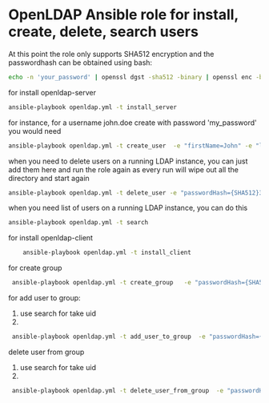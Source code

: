 OpenLDAP Ansible role for install, create, delete, search users
===============================================================

At this point the role only supports SHA512 encryption and the passwordhash can be obtained using bash:
```bash
echo -n 'your_password' | openssl dgst -sha512 -binary | openssl enc -base64
```
for install openldap-server
```bash
ansible-playbook openldap.yml -t install_server
```

for instance, for a username john.doe create with password 'my_password' you would need
```bash
ansible-playbook openldap.yml -t create_user  -e "firstName=John" -e "lastName=Doe" -e "passwordHash={SHA512}3ajDRohg3LJOIoq47kQgjUPrL1/So6U4uvvTnbT/EUyYKaZL0aRxDgwCH4pBNLai+LF+zMh//nnYRZ4t8pT7AQ=="
```

when you need to delete users on a running LDAP instance, you can just add them here and run the role again as
every run will wipe out all the directory and start again
```bash
ansible-playbook openldap.yml -t delete_user -e "passwordHash={SHA512}3ajDRohg3LJOIoq47kQgjUPrL1/So6U4uvvTnbT/EUyYKaZL0aRxDgwCH4pBNLai+LF+zMh//nnYRZ4t8pT7AQ==" 
```
when you need list of users on a running LDAP instance, you can do this

```bash
ansible-playbook openldap.yml -t search
```

for install openldap-client
```bash
    ansible-playbook openldap.yml -t install_client
```

for create group 

```bash
 ansible-playbook openldap.yml -t create_group   -e "passwordHash={SHA512}3ajDRohg3LJOIoq47kQgjUPrL1/So6U4uvvTnbT/EUyYKaZL0aRxDgwCH4pBNLai+LF+zMh//nnYRZ4t8pT7AQ=="
```

for add user to group:
1) use search for take uid
2)

```bash
 ansible-playbook openldap.yml -t add_user_to_group  -e "passwordHash={SHA512}3ajDRohg3LJOIoq47kQgjUPrL1/So6U4uvvTnbT/EUyYKaZL0aRxDgwCH4pBNLai+LF+zMh//nnYRZ4t8pT7AQ=="
```
delete user from group
1) use search for take uid
2)
```bash
 ansible-playbook openldap.yml -t delete_user_from_group  -e "passwordHash={SHA512}3ajDRohg3LJOIoq47kQgjUPrL1/So6U4uvvTnbT/EUyYKaZL0aRxDgwCH4pBNLai+LF+zMh//nnYRZ4t8pT7AQ=="
```